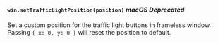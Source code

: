 #### `win.setTrafficLightPosition(position)` _macOS_ _Deprecated_

Set a custom position for the traffic light buttons in frameless window.
Passing `{ x: 0, y: 0 }` will reset the position to default.

<!--
```YAML history
added:
  - pr-url: https://github.com/electron/electron/pull/22533
changes:
  - pr-url: https://github.com/electron/electron/pull/26789
    description: Made `trafficLightPosition` option work for `customButtonOnHover`.
deprecated:
  - pr-url: https://github.com/electron/electron/pull/37094
    breaking-changes-header: deprecated-browserwindowsettrafficlightpositionposition
```
-->
